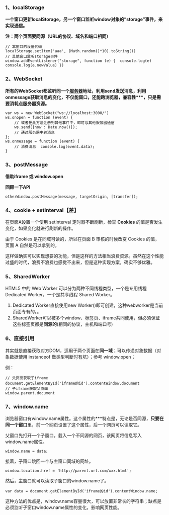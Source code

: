 ### 1、localStorage

**一个窗口更新localStorage，另一个窗口监听window对象的”storage”事件，来实现通信。**

**注：两个页面要同源（URL的协议、域名和端口相同）**

```
// 本窗口的设值代码 
localStorage.setItem('aaa', (Math.random()*10).toString()) 
// 其他窗口监听storage事件 
window.addEventListener("storage", function (e) {  console.log(e)  console.log(e.newValue) })
```

### **2、WebSocket**

**所有的WebSocket都监听同一个[服务器](https://www.yisu.com/)地址，利用send发送消息，利用onmessage获取消息的变化，不仅能窗口，还能跨浏览器，兼容性\**\*，只是需要消耗点服务器资源。**

```
var ws = new WebSocket("ws://localhost:3000/") 
ws.onopen = function (event) {  
	// 或者把此方法注册到其他事件中，即可与其他服务器通信  
	ws.send({now : Date.now()}); 
	// 通过服务器中转消息 
};
ws.onmessage = function (event) {  
	// 消费消息  console.log(event.data); 
}
```

### 3、postMessage

**借助iframe 或 window.open**

**回顾一下API**

```
otherWindow.postMessage(message, targetOrigin, [transfer]);
```

### **4、cookie + setInterval【差】**

在页面A设置一个使用 setInterval 定时器不断刷新，检查 **Cookies** 的值是否发生变化，如果变化就进行刷新的操作。

由于 Cookies 是在同域可读的，所以在页面 B 审核的时候改变 Cookies 的值，页面 A 自然是可以拿到的。

这样做确实可以实现想要的功能，但是这样的方法相当浪费资源。虽然在这个性能过盛的时代，浪费不浪费也感觉不出来，但是这种实现方案，确实不够优雅。

### **5、SharedWorker**

HTML5 中的 Web Worker 可以分为两种不同线程类型，一个是专用线程 Dedicated Worker，一个是共享线程 Shared Worker。

1. Dedicated Worker直接使用new Worker()即可创建，这种webworker是当前页面专有的。。
2. SharedWorker可以被多个window、标签页、iframe共同使用，但必须保证这些标签页都是**同源的**(相同的协议，主机和端口号)

### **6、直接引用**

其实就是直接获取对方DOM，适用于两个页面在**同一域**；可以传递对象数据（对象数据使用 instanceof 做类型判断时有坑）；参考 window.open；

例：

```
// 父页面获取子iframe 
document.getElementById('iframe的id').contentWindow.document 
// 子iframe获取父页面 
window.parent.document
```

### 7、window.name

浏览器窗口有window.name属性。这个属性的***特点是，无论是否同源，**只要在同一个窗口**里，前一个网页设置了这个属性，后一个网页可以读取它。

父窗口先打开一个子窗口，载入一个不同源的网页，该网页将信息写入window.name属性。

```
window.name = data;
```

接着，子窗口跳回一个与主窗口同域的网址。

```
window.location.href = 'http://parent.url.com/xxx.html';
```

然后，主窗口就可以读取子窗口的window.name了。

```
var data = document.getElementById('iframe的id').contentWindow.name;
```

这种方法的优点是，window.name容量很大，可以放置非常长的字符串；缺点是必须监听子窗口window.name属性的变化，影响网页性能。